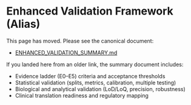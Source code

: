 # Enhanced Validation Framework (Alias)

This page has moved. Please see the canonical document:

- [ENHANCED_VALIDATION_SUMMARY.md](./ENHANCED_VALIDATION_SUMMARY.md)

If you landed here from an older link, the summary document includes:
- Evidence ladder (E0–E5) criteria and acceptance thresholds
- Statistical validation (splits, metrics, calibration, multiple testing)
- Biological and analytical validation (LoD/LoQ, precision, robustness)
- Clinical translation readiness and regulatory mapping
